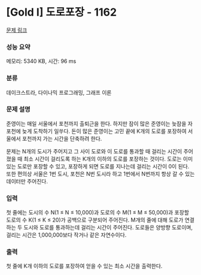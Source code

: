 # [Gold I] 도로포장 - 1162 

[문제 링크](https://www.acmicpc.net/problem/1162) 

### 성능 요약

메모리: 5340 KB, 시간: 96 ms

### 분류

데이크스트라, 다이나믹 프로그래밍, 그래프 이론

### 문제 설명

<p>준영이는 매일 서울에서 포천까지 출퇴근을 한다. 하지만 잠이 많은 준영이는 늦잠을 자 포천에 늦게 도착하기 일쑤다. 돈이 많은 준영이는 고민 끝에 K개의 도로를 포장하여 서울에서 포천까지 가는 시간을 단축하려 한다.</p>

<p>문제는 N개의 도시가 주어지고 그 사이 도로와 이 도로를 통과할 때 걸리는 시간이 주어졌을 때 최소 시간이 걸리도록 하는 K개의 이하의 도로를 포장하는 것이다. 도로는 이미 있는 도로만 포장할 수 있고, 포장하게 되면 도로를 지나는데 걸리는 시간이 0이 된다. 또한 편의상 서울은 1번 도시, 포천은 N번 도시라 하고 1번에서 N번까지 항상 갈 수 있는 데이터만 주어진다.</p>

### 입력 

 <p>첫 줄에는 도시의 수 N(1 ≤ N ≤ 10,000)과 도로의 수 M(1 ≤ M ≤ 50,000)과 포장할 도로의 수 K(1 ≤ K ≤ 20)가 공백으로 구분되어 주어진다. M개의 줄에 대해 도로가 연결하는 두 도시와 도로를 통과하는데 걸리는 시간이 주어진다. 도로들은 양방향 도로이며, 걸리는 시간은 1,000,000보다 작거나 같은 자연수이다.</p>

### 출력 

 <p>첫 줄에 K개 이하의 도로를 포장하여 얻을 수 있는 최소 시간을 출력한다.</p>

